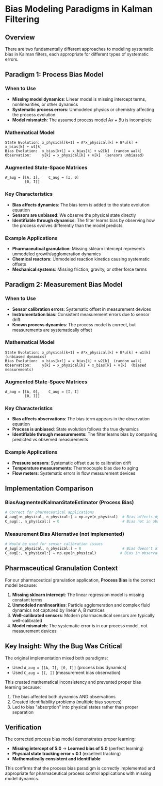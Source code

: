 # Bias Modeling Paradigms in Kalman Filtering

## Overview

There are two fundamentally different approaches to modeling systematic bias in Kalman filters, each appropriate for different types of systematic errors.

## Paradigm 1: Process Bias Model

### When to Use
- **Missing model dynamics**: Linear model is missing intercept terms, nonlinearities, or other dynamics
- **Systematic process errors**: Unmodeled physics or chemistry affecting the process evolution
- **Model mismatch**: The assumed process model A*x + B*u is incomplete

### Mathematical Model
```
State Evolution: x_physical[k+1] = A*x_physical[k] + B*u[k] + x_bias[k] + w1[k]
Bias Evolution:  x_bias[k+1] = x_bias[k] + w2[k]  (random walk)
Observation:     y[k] = x_physical[k] + v[k]  (sensors unbiased)
```

### Augmented State-Space Matrices
```
A_aug = [[A, I],    C_aug = [I, 0]
         [0, I]]
```

### Key Characteristics
- **Bias affects dynamics**: The bias term is added to the state evolution equation
- **Sensors are unbiased**: We observe the physical state directly
- **Identifiable through dynamics**: The filter learns bias by observing how the process evolves differently than the model predicts

### Example Applications
- **Pharmaceutical granulation**: Missing sklearn intercept represents unmodeled growth/agglomeration dynamics
- **Chemical reactors**: Unmodeled reaction kinetics causing systematic offsets
- **Mechanical systems**: Missing friction, gravity, or other force terms

## Paradigm 2: Measurement Bias Model

### When to Use
- **Sensor calibration errors**: Systematic offset in measurement devices
- **Instrumentation bias**: Consistent measurement errors due to sensor drift
- **Known process dynamics**: The process model is correct, but measurements are systematically offset

### Mathematical Model
```
State Evolution: x_physical[k+1] = A*x_physical[k] + B*u[k] + w1[k]  (unbiased dynamics)
Bias Evolution:  x_bias[k+1] = x_bias[k] + w2[k]  (random walk)
Observation:     y[k] = x_physical[k] + x_bias[k] + v[k]  (biased measurements)
```

### Augmented State-Space Matrices
```
A_aug = [[A, 0],    C_aug = [I, I]
         [0, I]]
```

### Key Characteristics
- **Bias affects observations**: The bias term appears in the observation equation
- **Process is unbiased**: State evolution follows the true dynamics
- **Identifiable through measurements**: The filter learns bias by comparing predicted vs observed measurements

### Example Applications
- **Pressure sensors**: Systematic offset due to calibration drift
- **Temperature measurements**: Thermocouple bias due to aging
- **Flow meters**: Systematic errors in flow measurement devices

## Implementation Comparison

### BiasAugmentedKalmanStateEstimator (Process Bias)
```python
# Correct for pharmaceutical applications
A_aug[:n_physical, n_physical:] = np.eye(n_physical)  # Bias affects dynamics
C_aug[:, n_physical:] = 0                             # Bias not in observation
```

### Measurement Bias Alternative (not implemented)
```python
# Would be used for sensor calibration issues
A_aug[:n_physical, n_physical:] = 0                   # Bias doesn't affect dynamics  
C_aug[:, n_physical:] = np.eye(n_physical)           # Bias in observation
```

## Pharmaceutical Granulation Context

For our pharmaceutical granulation application, **Process Bias** is the correct model because:

1. **Missing sklearn intercept**: The linear regression model is missing constant terms
2. **Unmodeled nonlinearities**: Particle agglomeration and complex fluid dynamics not captured by linear A, B matrices
3. **Well-calibrated sensors**: Modern pharmaceutical sensors are typically well-calibrated
4. **Model mismatch**: The systematic error is in our process model, not measurement devices

## Key Insight: Why the Bug Was Critical

The original implementation mixed both paradigms:
- Used `A_aug = [[A, I], [0, I]]` (process bias dynamics)
- Used `C_aug = [I, I]` (measurement bias observation)

This created mathematical inconsistency and prevented proper bias learning because:
1. The bias affected both dynamics AND observations
2. Created identifiability problems (multiple bias sources)
3. Led to bias "absorption" into physical states rather than proper separation

## Verification

The corrected process bias model demonstrates proper learning:
- **Missing intercept of 5.0** → **Learned bias of 5.0** (perfect learning)
- **Physical state tracking error < 0.1** (excellent tracking)
- **Mathematically consistent and identifiable**

This confirms that the process bias paradigm is correctly implemented and appropriate for pharmaceutical process control applications with missing model dynamics.